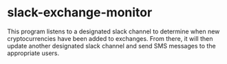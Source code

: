 # slack-exchange-monitor

This program listens to a designated slack channel to determine when new cryptocurrencies have been added to exchanges.
From there, it will then update another designated slack channel and send SMS messages to the appropriate users.
